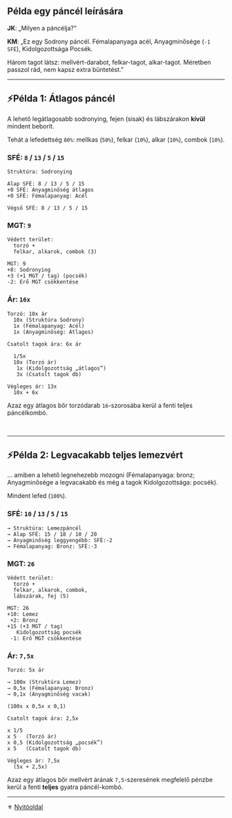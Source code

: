 ## Példa egy páncél leírására

**JK**: „Milyen a páncélja?”

**KM**: „Ez egy Sodrony páncél. Fémalapanyaga acél, Anyagminősége (`-1 SFÉ`), Kidolgozottsága Pocsék.

Három tagot látsz: mellvért-darabot, felkar-tagot, alkar-tagot. Méretben passzol rád, nem kapsz extra büntetést.”

---
## ⚡Példa 1: Átlagos páncél

A lehető legátlagosabb sodronying, fejen (sisak) és lábszárakon **kívül** mindent beborít.

Tehát a lefedettség `80%`: mellkas (`50%`), felkar (`10%`), alkar (`10%`), combok (`10%`).

### SFÉ: `8` / `13` / `5` / `15`

```
Struktúra: Sodronying

Alap SFÉ: 8 / 13 / 5 / 15
+0 SFÉ: Anyagminőség átlagos
+0 SFÉ: Fémalapanyag: Acél

Végső SFÉ: 8 / 13 / 5 / 15
```

### MGT: `9`

```
Védett terület:
  torzó +
  felkar, alkarok, combok (3)
```

```
MGT: 9
+8: Sodronying
+3 (+1 MGT / tag) (pocsék)
-2: Erő MGT csökkentése
```

### Ár: `16x`

```
Torzó: 10x ár
  10x (Struktúra Sodrony)
  1x (Fémalapanyag: Acél)
  1x (Anyagminőség: Átlagos)
```

```
Csatolt tagok ára: 6x ár

  1/5x
  10x (Torzó ár)
   1x (Kidolgozottság „átlagos”)
   3x (Csatolt tagok db)
```

```
Végleges ár: 13x
  10x + 6x
```

Azaz egy átlagos bőr torzódarab `16`-szorosába kerül a fenti teljes páncélkombó.

<br />

---
## ⚡Példa 2: Legvacakabb teljes lemezvért

... amiben a lehető legnehezebb mozogni (Fémalapanyaga: bronz; Anyagminősége a legvacakabb és még a tagok Kidolgozottsága: pocsék).

Mindent lefed (`100%`).

### SFÉ: `10` / `13` / `5` / `15`

```
→ Struktúra: Lemezpáncél
→ Alap SFÉ: 15 / 18 / 10 / 20
→ Anyagminőség leggyengébb: SFÉ:-2
→ Fémalapanyag: Bronz: SFÉ:-3
```

### MGT: `26`

```
Védett terület:
  torzó +
  felkar, alkarok, combok,
  lábszárak, fej (5)
```

```
MGT: 26
+10: Lemez
 +2: Bronz
+15 (+3 MGT / tag)
   Kidolgozottság pocsék
 -1: Erő MGT csökkentése
```

### Ár: `7,5x`

```
Torzó: 5x ár

→ 100x (Struktúra Lemez)
→ 0,5x (Fémalapanyag: Bronz)
→ 0,1x (Anyagminőség vacak)

(100x x 0,5x x 0,1)
```

```
Csatolt tagok ára: 2,5x

x 1/5
x 5   (Torzó ár)
x 0,5 (Kidolgozottság „pocsék”)
x 5   (Csatolt tagok db)
```

```
Végleges ár: 7,5x
  (5x + 2,5x)
```

 Azaz egy átlagos bőr mellvért árának `7,5`-szeresének megfelelő pénzbe kerül a fenti **teljes** gyatra páncél-kombó.
 
---

⚜️ [Nyitóoldal](start.md#6-harcrendszer-%EF%B8%8F)

